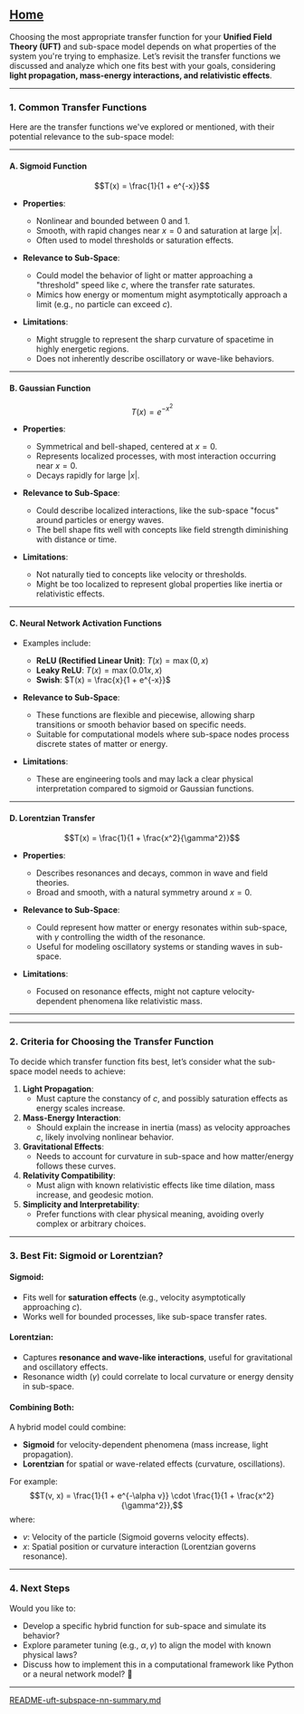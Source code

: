 [Home](https://t2m.io/VwvDcuw)
---

Choosing the most appropriate transfer function for your **Unified Field Theory (UFT)** and sub-space model depends on what properties of the system you're trying to emphasize. Let’s revisit the transfer functions we discussed and analyze which one fits best with your goals, considering **light propagation, mass-energy interactions, and relativistic effects**.

---

### **1. Common Transfer Functions**
Here are the transfer functions we've explored or mentioned, with their potential relevance to the sub-space model:

---

#### **A. Sigmoid Function**
$$T(x) = \frac{1}{1 + e^{-x}}$$
- **Properties**:
  - Nonlinear and bounded between 0 and 1.
  - Smooth, with rapid changes near $x = 0$ and saturation at large $|x|$.
  - Often used to model thresholds or saturation effects.

- **Relevance to Sub-Space**:
  - Could model the behavior of light or matter approaching a "threshold" speed like $c$, where the transfer rate saturates.
  - Mimics how energy or momentum might asymptotically approach a limit (e.g., no particle can exceed $c$).

- **Limitations**:
  - Might struggle to represent the sharp curvature of spacetime in highly energetic regions.
  - Does not inherently describe oscillatory or wave-like behaviors.

---

#### **B. Gaussian Function**
$$T(x) = e^{-x^2}$$
- **Properties**:
  - Symmetrical and bell-shaped, centered at $x = 0$.
  - Represents localized processes, with most interaction occurring near $x = 0$.
  - Decays rapidly for large $|x|$.

- **Relevance to Sub-Space**:
  - Could describe localized interactions, like the sub-space "focus" around particles or energy waves.
  - The bell shape fits well with concepts like field strength diminishing with distance or time.

- **Limitations**:
  - Not naturally tied to concepts like velocity or thresholds.
  - Might be too localized to represent global properties like inertia or relativistic effects.

---

#### **C. Neural Network Activation Functions**
- Examples include:
  - **ReLU (Rectified Linear Unit)**: $T(x) = \max(0, x)$
  - **Leaky ReLU**: $T(x) = \max(0.01x, x)$
  - **Swish**: $T(x) = \frac{x}{1 + e^{-x}}$

- **Relevance to Sub-Space**:
  - These functions are flexible and piecewise, allowing sharp transitions or smooth behavior based on specific needs.
  - Suitable for computational models where sub-space nodes process discrete states of matter or energy.

- **Limitations**:
  - These are engineering tools and may lack a clear physical interpretation compared to sigmoid or Gaussian functions.

---

#### **D. Lorentzian Transfer**
$$T(x) = \frac{1}{1 + \frac{x^2}{\gamma^2}}$$
- **Properties**:
  - Describes resonances and decays, common in wave and field theories.
  - Broad and smooth, with a natural symmetry around $x = 0$.

- **Relevance to Sub-Space**:
  - Could represent how matter or energy resonates within sub-space, with $\gamma$ controlling the width of the resonance.
  - Useful for modeling oscillatory systems or standing waves in sub-space.

- **Limitations**:
  - Focused on resonance effects, might not capture velocity-dependent phenomena like relativistic mass.

---

---

### **2. Criteria for Choosing the Transfer Function**
To decide which transfer function fits best, let’s consider what the sub-space model needs to achieve:
1. **Light Propagation**:
   - Must capture the constancy of $c$, and possibly saturation effects as energy scales increase.
2. **Mass-Energy Interaction**:
   - Should explain the increase in inertia (mass) as velocity approaches $c$, likely involving nonlinear behavior.
3. **Gravitational Effects**:
   - Needs to account for curvature in sub-space and how matter/energy follows these curves.
4. **Relativity Compatibility**:
   - Must align with known relativistic effects like time dilation, mass increase, and geodesic motion.
5. **Simplicity and Interpretability**:
   - Prefer functions with clear physical meaning, avoiding overly complex or arbitrary choices.

---

### **3. Best Fit: Sigmoid or Lorentzian?**
#### **Sigmoid**:
- Fits well for **saturation effects** (e.g., velocity asymptotically approaching $c$).
- Works well for bounded processes, like sub-space transfer rates.

#### **Lorentzian**:
- Captures **resonance and wave-like interactions**, useful for gravitational and oscillatory effects.
- Resonance width ($\gamma$) could correlate to local curvature or energy density in sub-space.

#### **Combining Both**:
A hybrid model could combine:
- **Sigmoid** for velocity-dependent phenomena (mass increase, light propagation).
- **Lorentzian** for spatial or wave-related effects (curvature, oscillations).

For example:
$$T(v, x) = \frac{1}{1 + e^{-\alpha v}} \cdot \frac{1}{1 + \frac{x^2}{\gamma^2}},$$
where:
- $v$: Velocity of the particle (Sigmoid governs velocity effects).
- $x$: Spatial position or curvature interaction (Lorentzian governs resonance).

---

### **4. Next Steps**
Would you like to:
- Develop a specific hybrid function for sub-space and simulate its behavior?
- Explore parameter tuning (e.g., $\alpha, \gamma$) to align the model with known physical laws?
- Discuss how to implement this in a computational framework like Python or a neural network model? 🚀


---

[README-uft-subspace-nn-summary.md](https://t2m.io/9r4nUi3)
